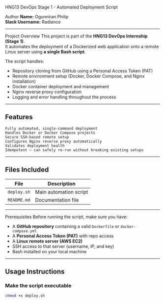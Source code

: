 HNG13 DevOps Stage 1 - Automated Deployment Script

 Author
**Name:** Ogunniran Philip  
**Slack Username:** Radiance 

---

 Project Overview
This project is part of the **HNG13 DevOps Internship (Stage 1)**.  
It automates the deployment of a Dockerized web application onto a remote Linux server using **a single Bash script**.

The script handles:
- Repository cloning from GitHub using a Personal Access Token (PAT)
- Remote environment setup (Docker, Docker Compose, and Nginx installation)
- Docker container deployment and management
- Nginx reverse proxy configuration
- Logging and error handling throughout the process

---

##  Features
 	Fully automated, single-command deployment  
	Handles Docker or Docker Compose projects  
	Secure SSH-based remote setup  
	Configures Nginx reverse proxy automatically  
	Validates deployment health  
	Idempotent — can safely re-run without breaking existing setups  

---

##  Files Included
| File | Description |
|------|--------------|
| `deploy.sh` | Main automation script |
| `README.md` | Documentation file |

---

 Prerequisites
Before running the script, make sure you have:
- A **GitHub repository** containing a valid `Dockerfile` or `docker-compose.yml`
- A **Personal Access Token (PAT)** with repo access  
- A **Linux remote server (AWS EC2)**
- SSH access to that server (username, IP, and key)
- Bash installed on your local machine

---

## Usage Instructions
### Make the script executable
```bash
chmod +x deploy.sh
